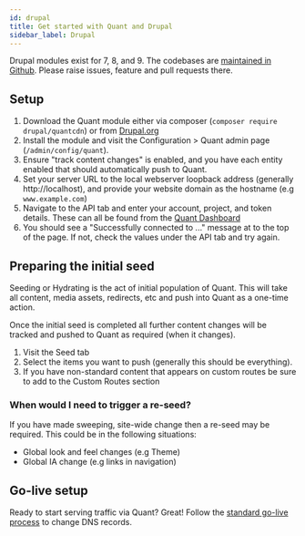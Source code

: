 ```yaml
---
id: drupal
title: Get started with Quant and Drupal
sidebar_label: Drupal
---
```


Drupal modules exist for 7, 8, and 9. The codebases are [maintained in Github](https://www.github.com/quantcdn/drupal). Please raise issues, feature and pull requests there.

## Setup

1. Download the Quant module either via composer (`composer require drupal/quantcdn`) or from [Drupal.org](https://drupal.org/project/quantcdn)
2. Install the module and visit the Configuration > Quant admin page (`/admin/config/quant`).
3. Ensure "track content changes" is enabled, and you have each entity enabled that should automatically push to Quant.
4. Set your server URL to the local webserver loopback address (generally http://localhost), and provide your website domain as the hostname (e.g `www.example.com`)
5. Navigate to the API tab and enter your account, project, and token details. These can all be found from the [Quant Dashboard](/docs/dashboard/get-started)
6. You should see a "Successfully connected to ..." message at to the top of the page. If not, check the values under the API tab and try again.

## Preparing the initial seed

Seeding or Hydrating is the act of initial population of Quant. This will take all content, media assets, redirects, etc and push into Quant as a one-time action.

Once the initial seed is completed all further content changes will be tracked and pushed to Quant as required (when it changes).

1. Visit the Seed tab
2. Select the items you want to push (generally this should be everything).
3. If you have non-standard content that appears on custom routes be sure to add to the Custom Routes section


### When would I need to trigger a re-seed?

If you have made sweeping, site-wide change then a re-seed may be required. This could be in the following situations:
- Global look and feel changes (e.g Theme)
- Global IA change (e.g links in navigation)

## Go-live setup

Ready to start serving traffic via Quant? Great! Follow the [standard go-live process](/docs/golive) to change DNS records.
